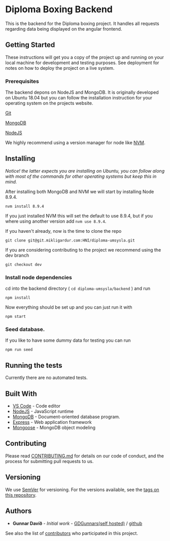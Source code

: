 # Diploma Boxing Backend

This is the backend for the Diploma boxing project. It handles all requests regarding data being displayed on the angular frontend.

## Getting Started

These instructions will get you a copy of the project up and running on your local machine for development and testing purposes. See deployment for notes on how to deploy the project on a live system.

### Prerequisites

The backend depons on NodeJS and MongoDB. It is originally developed on Ubuntu 18.04 but you can follow the installation instruction for your operating system on the projects website.

[Git](https://git-scm.com/book/en/v2/Getting-Started-Installing-Git)

[MongoDB](https://docs.mongodb.com/manual/installation/)

[NodeJS](https://nodejs.org/en/download/)

We highly recommend using a version manager for node like [NVM](https://github.com/creationix/nvm).

## Installing
*Notice! the latter expects you are installing on Ubuntu, you can follow along with most of the commands for other operating systems but keep this in mind.*

After installing both MongoDB and NVM we will start by installing Node 8.9.4.
```
nvm install 8.9.4
``` 

If you just installed NVM this will set the default to use 8.9.4, but if you where using another version add `nvm use 8.9.4`.


If you haven't already, now is the time to clone the repo
```
git clone git@git.mikligardur.com:HNI/diploma-umsysla.git
```

If you are considering contributing to the project we recommend using the dev branch
```
git checkout dev
```

### Install node dependencies
cd into the backend directory ( `cd diploma-umsysla/backend` ) and run 

```
npm install
```

Now everything should be set up and you can just run it with
```
npm start
```

### Seed database.
If you like to have some dummy data for testing you can run
```
npm run seed
```

## Running the tests

Currently there are no automated tests.

## Built With

* [VS Code](https://code.visualstudio.com/Download) - Code editor
* [NodeJS](https://nodejs.org) - JavaScript runtime
* [MongoDB](https://www.mongodb.com/) - Document-oriented database program.
* [Express](https://expressjs.com/) - Web application framework
* [Mongoose](http://mongoosejs.com/) - MongoDB object modeling

## Contributing

Please read [CONTRIBUTING.md]() for details on our code of conduct, and the process for submitting pull requests to us.

## Versioning

We use [SemVer](http://semver.org/) for versioning. For the versions available, see the [tags on this repository](https://git.mikligardur.com/HNI/diploma-umsysla/tags). 

## Authors

* **Gunnar Davíð** - *Initial work* - [GDGunnars(self hosted)](http://git.mikligardur.com/gdgunnars) / [github](https://github.com/gdgunnars)

See also the list of [contributors](https://git.mikligardur.com/HNI/diploma-umsysla/graphs/dev) who participated in this project.


